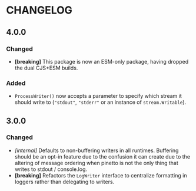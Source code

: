 
# CHANGELOG

## 4.0.0

### Changed

- **[breaking]** This package is now an ESM-only package, having dropped the
  dual CJS+ESM builds.

### Added

- `ProcessWriter()` now accepts a parameter to specify which stream it should
  write to (`"stdout"`, `"stderr"` or an instance of `stream.Writable`).

## 3.0.0

### Changed

- *[internal]* Defaults to non-buffering writers in all runtimes. Buffering
  should be an opt-in feature due to the confusion it can create due to the
  altering of message ordering when pinetto is not the only thing that writes
  to stdout / console.log.
- **[breaking]** Refactors the `LogWriter` interface to centralize formatting
  in loggers rather than delegating to writers.
